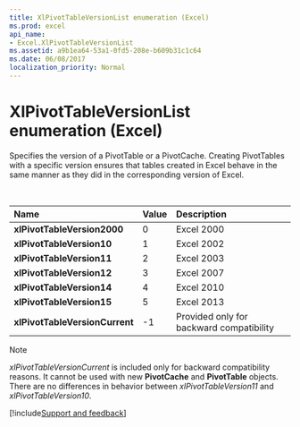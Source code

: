 ```yaml
---
title: XlPivotTableVersionList enumeration (Excel)
ms.prod: excel
api_name:
- Excel.XlPivotTableVersionList
ms.assetid: a9b1ea64-53a1-0fd5-208e-b609b31c1c64
ms.date: 06/08/2017
localization_priority: Normal
---
```



# XlPivotTableVersionList enumeration (Excel)

Specifies the version of a PivotTable or a PivotCache. Creating PivotTables with a specific version ensures that tables created in Excel behave in the same manner as they did in the corresponding version of Excel.

<br/>

|Name|Value|Description|
|:-----|:-----|:-----|
| **xlPivotTableVersion2000**|0|Excel 2000|
| **xlPivotTableVersion10**|1|Excel 2002|
| **xlPivotTableVersion11**|2|Excel 2003|
| **xlPivotTableVersion12**|3|Excel 2007|
| **xlPivotTableVersion14**|4|Excel 2010|
| **xlPivotTableVersion15**|5|Excel 2013|
| **xlPivotTableVersionCurrent**|-1|Provided only for backward compatibility|


> [!NOTE] 
> _xlPivotTableVersionCurrent_ is included only for backward compatibility reasons. It cannot be used with new **PivotCache** and **PivotTable** objects. There are no differences in behavior between _xlPivotTableVersion11_ and _xlPivotTableVersion10_.

[!include[Support and feedback](~/includes/feedback-boilerplate.md)]
